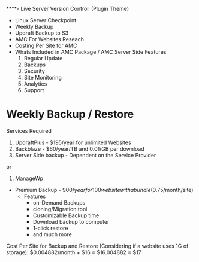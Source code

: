 ****- Live Server Version Controll (Plugin Theme)
- Linux Server Checkpoint
- Weekly Backup 
- Updraft  Backup to S3 
- AMC For Websites Reseach
- Costing Per Site for AMC
- Whats Included in AMC Package /  AMC Server Side Features
	1. Regular Update
	2. Backups
	3. Security
	4. Site Monitoring
	5. Analytics
	6. Support



# Weekly Backup / Restore

Services Required
1. UpdraftPlus - $195/year for unlimited Websites
2. Backblaze -  $60/year/TB and 0.01/GB per download
3. Server Side backup - Dependent on the Service Provider

or

1. ManageWp 
- Premium Backup - $900/year for 100 website with a bundle ($0.75/month/site) 
	- Features
		- on-Demand Backups
		- cloning/Migration tool
		- Customizable Backup time
		- Download backup to computer
		- 1-click restore
		- and much more


Cost Per Site for Backup and Restore (Considering if a website uses 1G of storage):  $0.004882/month + $16 = $16.004882  = $17 